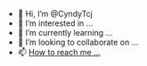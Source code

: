 - 👋 Hi, I’m @CyndyTcj
- 👀 I’m interested in ...
- 🌱 I’m currently learning ...
- 💞️ I’m looking to collaborate on ...
- 📫 [How to reach me ...](https://twitter.com/CyndyTcj)

<!---
CyndyTcj/CyndyTcj is a ✨ special ✨ repository because its `README.md` (this file) appears on your GitHub profile.
You can click the Preview link to take a look at your changes.
--->
